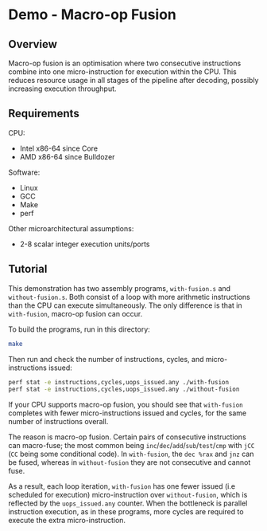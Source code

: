 # Demo - Macro-op Fusion

## Overview

Macro-op fusion is an optimisation where two consecutive instructions combine into one micro-instruction for execution within the CPU. This reduces resource usage in all stages of the pipeline after decoding, possibly increasing execution throughput.

## Requirements

CPU:

- Intel x86-64 since Core
- AMD x86-64 since Bulldozer

Software:

- Linux
- GCC
- Make
- perf

Other microarchitectural assumptions:

- 2-8 scalar integer execution units/ports

## Tutorial

This demonstration has two assembly programs, `with-fusion.s` and `without-fusion.s`. Both consist of a loop with more arithmetic instructions than the CPU can execute simultaneously. The only difference is that in `with-fusion`, macro-op fusion can occur.

To build the programs, run in this directory:

```bash
make
```

Then run and check the number of instructions, cycles, and micro-instructions issued:

```bash
perf stat -e instructions,cycles,uops_issued.any ./with-fusion
perf stat -e instructions,cycles,uops_issued.any ./without-fusion
```

If your CPU supports macro-op fusion, you should see that `with-fusion` completes with fewer micro-instructions issued and cycles, for the same number of instructions overall.

The reason is macro-op fusion. Certain pairs of consecutive instructions can macro-fuse; the most common being `inc`/`dec`/`add`/`sub`/`test`/`cmp` with `jCC` (`CC` being some conditional code). In `with-fusion`, the `dec %rax` and `jnz` can be fused, whereas in `without-fusion` they are not consecutive and cannot fuse.

As a result, each loop iteration, `with-fusion` has one fewer issued (i.e scheduled for execution) micro-instruction over `without-fusion`, which is reflected by the `uops_issued.any` counter. When the bottleneck is parallel instruction execution, as in these programs, more cycles are required to execute the extra micro-instruction.
